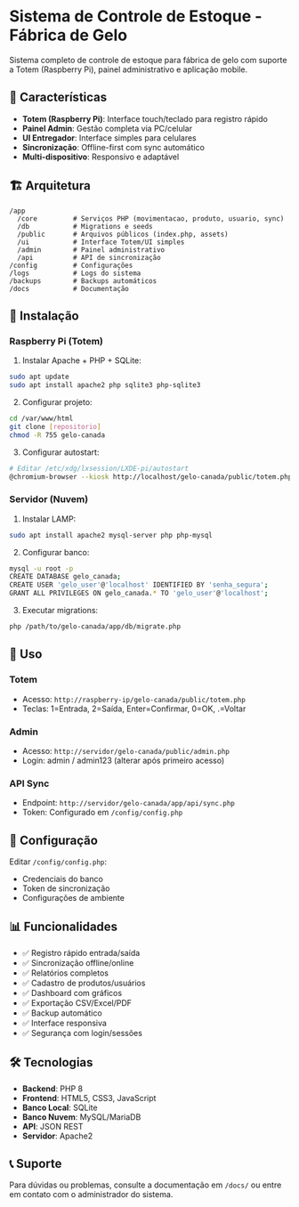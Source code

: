 # Sistema de Controle de Estoque - Fábrica de Gelo

Sistema completo de controle de estoque para fábrica de gelo com suporte a Totem (Raspberry Pi), painel administrativo e aplicação mobile.

## 🎯 Características

- **Totem (Raspberry Pi)**: Interface touch/teclado para registro rápido
- **Painel Admin**: Gestão completa via PC/celular
- **UI Entregador**: Interface simples para celulares
- **Sincronização**: Offline-first com sync automático
- **Multi-dispositivo**: Responsivo e adaptável

## 🏗️ Arquitetura

```
/app
  /core         # Serviços PHP (movimentacao, produto, usuario, sync)
  /db           # Migrations e seeds
  /public       # Arquivos públicos (index.php, assets)
  /ui           # Interface Totem/UI simples
  /admin        # Painel administrativo
  /api          # API de sincronização
/config         # Configurações
/logs           # Logs do sistema
/backups        # Backups automáticos
/docs           # Documentação
```

## 🚀 Instalação

### Raspberry Pi (Totem)

1. Instalar Apache + PHP + SQLite:
```bash
sudo apt update
sudo apt install apache2 php sqlite3 php-sqlite3
```

2. Configurar projeto:
```bash
cd /var/www/html
git clone [repositorio]
chmod -R 755 gelo-canada
```

3. Configurar autostart:
```bash
# Editar /etc/xdg/lxsession/LXDE-pi/autostart
@chromium-browser --kiosk http://localhost/gelo-canada/public/totem.php
```

### Servidor (Nuvem)

1. Instalar LAMP:
```bash
sudo apt install apache2 mysql-server php php-mysql
```

2. Configurar banco:
```bash
mysql -u root -p
CREATE DATABASE gelo_canada;
CREATE USER 'gelo_user'@'localhost' IDENTIFIED BY 'senha_segura';
GRANT ALL PRIVILEGES ON gelo_canada.* TO 'gelo_user'@'localhost';
```

3. Executar migrations:
```bash
php /path/to/gelo-canada/app/db/migrate.php
```

## 📱 Uso

### Totem
- Acesso: `http://raspberry-ip/gelo-canada/public/totem.php`
- Teclas: 1=Entrada, 2=Saída, Enter=Confirmar, 0=OK, .=Voltar

### Admin
- Acesso: `http://servidor/gelo-canada/public/admin.php`
- Login: admin / admin123 (alterar após primeiro acesso)

### API Sync
- Endpoint: `http://servidor/gelo-canada/app/api/sync.php`
- Token: Configurado em `/config/config.php`

## 🔧 Configuração

Editar `/config/config.php`:
- Credenciais do banco
- Token de sincronização
- Configurações de ambiente

## 📊 Funcionalidades

- ✅ Registro rápido entrada/saída
- ✅ Sincronização offline/online
- ✅ Relatórios completos
- ✅ Cadastro de produtos/usuários
- ✅ Dashboard com gráficos
- ✅ Exportação CSV/Excel/PDF
- ✅ Backup automático
- ✅ Interface responsiva
- ✅ Segurança com login/sessões

## 🛠️ Tecnologias

- **Backend**: PHP 8
- **Frontend**: HTML5, CSS3, JavaScript
- **Banco Local**: SQLite
- **Banco Nuvem**: MySQL/MariaDB
- **API**: JSON REST
- **Servidor**: Apache2

## 📞 Suporte

Para dúvidas ou problemas, consulte a documentação em `/docs/` ou entre em contato com o administrador do sistema.
